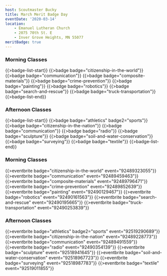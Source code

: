 ```yaml
---
host: Scoutmaster Bucky
title: March Merit Badge Day
eventDate: '2020-03-14'
location:
    - Emanuel Lutheran Church
    - 2075 70th St. E
    - Inver Grove Heights, MN 55077
meritBadge: true
---
```



### Morning Classes

{{>badge-list-start}}
{{>badge badge="citizenship-in-the-world"}}
{{>badge badge="communication"}}
{{>badge badge="composite-materials"}}
{{>badge badge="crime-prevention"}}
{{>badge badge="painting"}}
{{>badge badge="robotics"}}
{{>badge badge="search-and-rescue"}}
{{>badge badge="truck-transportation"}}
{{>badge-list-end}}

### Afternoon Classes

{{>badge-list-start}}
{{>badge badge="athletics" badge2="sports"}}
{{>badge badge="citizenship-in-the-nation"}}
{{>badge badge="communication"}}
{{>badge badge="radio"}}
{{>badge badge="sculpture"}}
{{>badge badge="soil-and-water-conservation"}}
{{>badge badge="surveying"}}
{{>badge badge="textile"}}
{{>badge-list-end}}

### Morning Classes

{{>eventbrite badge="citizenship-in-the-world" event="92489323055"}}
{{>eventbrite badge="communication" event="92489459463"}}
{{>eventbrite badge="composite-materials" event="92489796471"}}
{{>eventbrite badge="crime-prevention" event="92489852639"}}
{{>eventbrite badge="painting" event="92490129467"}}
{{>eventbrite badge="robotics" event="92490161563"}}
{{>eventbrite badge="search-and-rescue" event="92490195665"}}
{{>eventbrite badge="truck-transportation" event="92490253839"}}

### Afternoon Classes

{{>eventbrite badge="athletics" badge2="sports" event="92519290689"}}
{{>eventbrite badge="citizenship-in-the-nation" event="92489228773"}}
{{>eventbrite badge="communication" event="92489491559"}}
{{>eventbrite badge="radio" event="92490354139"}}
{{>eventbrite badge="sculpture" event="92518941645"}}
{{>eventbrite badge="soil-and-water-conservation" event="92518967723"}}
{{>eventbrite badge="surveying" event="92518987783"}}
{{>eventbrite badge="textile" event="92519011855"}}
